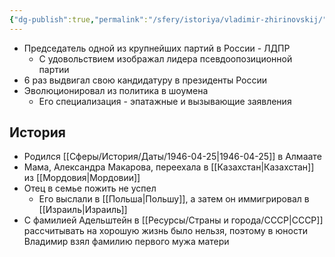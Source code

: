 ```yaml
---
{"dg-publish":true,"permalink":"/sfery/istoriya/vladimir-zhirinovskij/","tags":["История"]}
---
```


- Председатель одной из крупнейших партий в России - ЛДПР
	- С удовольствием изображал лидера псевдоопозиционной партии
- 6 раз выдвигал свою кандидатуру в президенты России 
- Эволюционировал из политика в шоумена 
	- Его специализация - эпатажные и вызывающие заявления
## История
- Родился [[Сферы/История/Даты/1946-04-25\|1946-04-25]] в Алмаате  
- Мама, Александра Макарова, переехала в [[Казахстан\|Казахстан]] из [[Мордовия\|Мордовии]] 
- Отец в семье пожить не успел 
	- Его выслали в [[Польша\|Польшу]], а затем он иммигрировал в [[Израиль\|Израиль]] 
- С фамилией Адельштейн в [[Ресурсы/Страны и города/СССР\|СССР]] рассчитывать на хорошую жизнь было нельзя, поэтому в юности Владимир взял фамилию первого мужа матери 